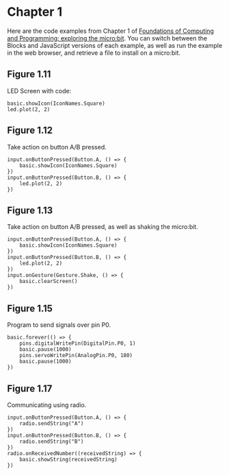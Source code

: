 # Chapter 1 

Here are the code examples from Chapter 1 
of [Foundations of Computing and Programming: exploring the micro:bit](../fcp).
You can switch between the Blocks and JavaScript versions of each example,
as well as run the example in the web browser, and retrieve a file to
install on a micro:bit.

## Figure 1.11
LED Screen with code:

```sim
basic.showIcon(IconNames.Square)
led.plot(2, 2)
```

## Figure 1.12

Take action on button A/B pressed.
```sim
input.onButtonPressed(Button.A, () => {
    basic.showIcon(IconNames.Square)
})
input.onButtonPressed(Button.B, () => {
    led.plot(2, 2)
})
```

## Figure 1.13

Take action on button A/B pressed, as
well as shaking the micro:bit.
```blocks
input.onButtonPressed(Button.A, () => {
    basic.showIcon(IconNames.Square)
})
input.onButtonPressed(Button.B, () => {
    led.plot(2, 2)
})
input.onGesture(Gesture.Shake, () => {
    basic.clearScreen()
}) 
```

## Figure 1.15

Program to send signals over pin P0.
```blocks
basic.forever(() => {
    pins.digitalWritePin(DigitalPin.P0, 1)
    basic.pause(1000)
    pins.servoWritePin(AnalogPin.P0, 180)
    basic.pause(1000)
})
```

## Figure 1.17

Communicating using radio.
```blocks
input.onButtonPressed(Button.A, () => {
    radio.sendString("A")
})
input.onButtonPressed(Button.B, () => {
    radio.sendString("B")
})
radio.onReceivedNumber((receivedString) => {
    basic.showString(receivedString)
})
```